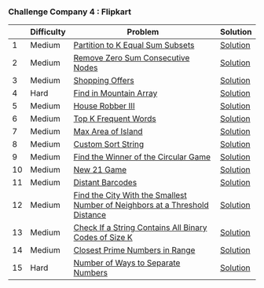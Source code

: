 ### Challenge Company 4 : Flipkart

|  | Difficulty | Problem | Solution |
| --- | --- | --- | --- |
| 1 | Medium | [Partition to K Equal Sum Subsets](https://leetcode.com/problems/partition-to-k-equal-sum-subsets/) | [Solution](https://github.com/uzma024/6companies30days/blob/main/Flipkart/Partition_to_K_Equal_Sum_Subsets.cpp)
| 2 | Medium | [Remove Zero Sum Consecutive Nodes](https://leetcode.com/problems/remove-zero-sum-consecutive-nodes-from-linked-list/) | [Solution](https://github.com/uzma024/6companies30days/blob/main/Flipkart/Remove_Zero_Sum_Consecutive_Nodes.cpp)
| 3 | Medium | [Shopping Offers](https://leetcode.com/problems/shopping-offers/) | [Solution](https://github.com/uzma024/6companies30days/blob/main/Flipkart/Shopping_Offers.cpp)
| 4 | Hard | [Find in Mountain Array](https://leetcode.com/problems/find-in-mountain-array/) | [Solution](https://github.com/uzma024/6companies30days/blob/main/Flipkart/Find_in_Mountain_Array.cpp)
| 5 | Medium | [House Robber III](https://leetcode.com/problems/house-robber-iii) | [Solution](https://github.com/uzma024/6companies30days/blob/main/Flipkart/House_Robber_III.cpp)
| 6 | Medium | [Top K Frequent Words](https://leetcode.com/problems/top-k-frequent-words/) | [Solution](https://github.com/uzma024/6companies30days/blob/main/Flipkart/Top_K_Frequent_Words.cpp)
| 7 | Medium | [Max Area of Island](https://leetcode.com/problems/max-area-of-island/) | [Solution](https://github.com/uzma024/6companies30days/blob/main/Flipkart/Max_Area_of_Island.cpp)
| 8 | Medium | [Custom Sort String](https://leetcode.com/problems/custom-sort-string/) | [Solution](https://github.com/uzma024/6companies30days/blob/main/Flipkart/Custom_Sort_String.cpp)
| 9 | Medium | [Find the Winner of the Circular Game](https://leetcode.com/problems/find-the-winner-of-the-circular-game/) | [Solution](https://github.com/uzma024/6companies30days/blob/main/Flipkart/Find_the_Winner_of_the_Circular_Game.cpp)
| 10 | Medium | [New 21 Game](https://leetcode.com/problems/new-21-game/) | [Solution](https://github.com/uzma024/6companies30days/blob/main/Flipkart/New_21_Game.cpp)
| 11 | Medium | [Distant Barcodes](https://leetcode.com/problems/distant-barcodes/) | [Solution](https://github.com/uzma024/6companies30days/blob/main/Flipkart/Distant_Barcodes.cpp)
| 12 | Medium | [Find the City With the Smallest Number of Neighbors at a Threshold Distance](https://leetcode.com/problems/find-the-city-with-the-smallest-number-of-neighbors-at-a-threshold-distance/) | [Solution](https://github.com/uzma024/6companies30days/blob/main/Flipkart/City_With_the_Smallest_Number_of_Neighbors.cpp)
| 13 | Medium | [Check If a String Contains All Binary Codes of Size K](https://leetcode.com/problems/check-if-a-string-contains-all-binary-codes-of-size-k/) | [Solution](https://github.com/uzma024/6companies30days/blob/main/Flipkart/All_Binary_Codes_of_Size_K.cpp)
| 14 | Medium | [Closest Prime Numbers in Range](https://leetcode.com/problems/closest-prime-numbers-in-range/submissions/) | [Solution](https://github.com/uzma024/6companies30days/blob/main/Flipkart/Closest_Prime_Numbers_in_Range.cpp)
| 15 | Hard | [Number of Ways to Separate Numbers](https://leetcode.com/problems/number-of-ways-to-separate-numbers/) | [Solution](https://github.com/uzma024/6companies30days/blob/main/Flipkart/Number_of_Ways_to_Separate_Numbers.cpp)
